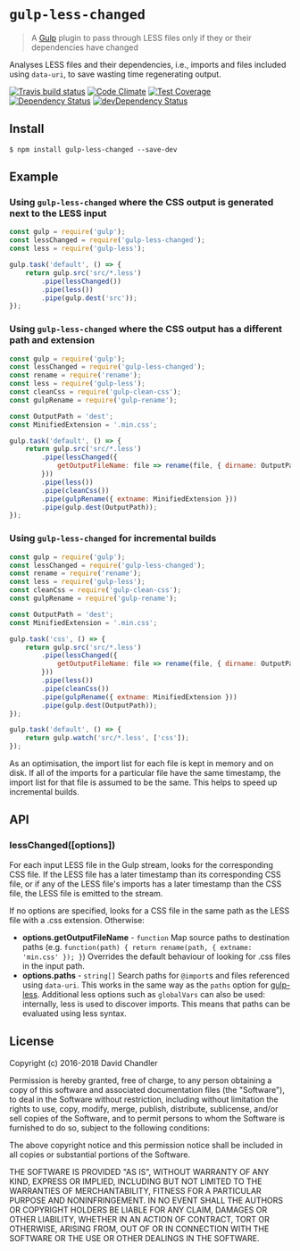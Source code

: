 # `gulp-less-changed`

> A [Gulp](http://gulpjs.com/) plugin to pass through LESS files only if they or their dependencies have changed

Analyses LESS files and their dependencies, i.e., imports and files included using `data-uri`, to save wasting time
regenerating output.

[![Travis build status](http://img.shields.io/travis/bingnz/gulp-less-changed.svg?style=flat)](https://travis-ci.org/bingnz/gulp-less-changed)
[![Code Climate](https://codeclimate.com/github/bingnz/gulp-less-changed/badges/gpa.svg)](https://codeclimate.com/github/bingnz/gulp-less-changed)
[![Test Coverage](https://codeclimate.com/github/bingnz/gulp-less-changed/badges/coverage.svg)](https://codeclimate.com/github/bingnz/gulp-less-changed)
[![Dependency Status](https://david-dm.org/bingnz/gulp-less-changed.svg)](https://david-dm.org/bingnz/gulp-less-changed)
[![devDependency Status](https://david-dm.org/bingnz/gulp-less-changed/dev-status.svg)](https://david-dm.org/bingnz/gulp-less-changed#info=devDependencies)

## Install

```
$ npm install gulp-less-changed --save-dev
```

## Example

### Using `gulp-less-changed` where the CSS output is generated next to the LESS input

```js
const gulp = require('gulp');
const lessChanged = require('gulp-less-changed');
const less = require('gulp-less');

gulp.task('default', () => {
    return gulp.src('src/*.less')
        .pipe(lessChanged())
        .pipe(less())
        .pipe(gulp.dest('src'));
});
```

### Using `gulp-less-changed` where the CSS output has a different path and extension

```js
const gulp = require('gulp');
const lessChanged = require('gulp-less-changed');
const rename = require('rename');
const less = require('gulp-less');
const cleanCss = require('gulp-clean-css');
const gulpRename = require('gulp-rename');

const OutputPath = 'dest';
const MinifiedExtension = '.min.css';

gulp.task('default', () => {
    return gulp.src('src/*.less')
        .pipe(lessChanged({
            getOutputFileName: file => rename(file, { dirname: OutputPath, extname: MinifiedExtension })
        }))
        .pipe(less())
        .pipe(cleanCss())
        .pipe(gulpRename({ extname: MinifiedExtension }))
        .pipe(gulp.dest(OutputPath));
});
```
### Using `gulp-less-changed` for incremental builds

```js
const gulp = require('gulp');
const lessChanged = require('gulp-less-changed');
const rename = require('rename');
const less = require('gulp-less');
const cleanCss = require('gulp-clean-css');
const gulpRename = require('gulp-rename');

const OutputPath = 'dest';
const MinifiedExtension = '.min.css';

gulp.task('css', () => {
    return gulp.src('src/*.less')
        .pipe(lessChanged({
            getOutputFileName: file => rename(file, { dirname: OutputPath, extname: MinifiedExtension })
        }))
        .pipe(less())
        .pipe(cleanCss())
        .pipe(gulpRename({ extname: MinifiedExtension }))
        .pipe(gulp.dest(OutputPath));
});

gulp.task('default', () => {
    return gulp.watch('src/*.less', ['css']);
});
```

As an optimisation, the import list for each file is kept in memory and on disk. If all of the imports for a particular file have the same timestamp,
the import list for that file is assumed to be the same. This helps to speed up incremental builds.

## API

### lessChanged([options])

For each input LESS file in the Gulp stream, looks for the corresponding CSS file. If the LESS file has a later timestamp than its
corresponding CSS file, or if any of the LESS file's imports has a later timestamp than the CSS file, the LESS file is emitted to the stream.

If no options are specified, looks for a CSS file in the same path as the LESS file with a .css extension. Otherwise:

 * **options.getOutputFileName** - `function` Map source paths to destination paths
   (e.g. `function(path) { return rename(path, { extname: 'min.css' }); }`)
   Overrides the default behaviour of looking for .css files in the input path.
 * **options.paths** - `string[]` Search paths for `@import`s and files referenced using `data-uri`. This
   works in the same way as the `paths` option for [gulp-less](https://www.npmjs.com/package/gulp-less).
   Additional less options such as `globalVars` can also be used: internally, less is used to discover imports. This means that
   paths can be evaluated using less syntax.

## License

Copyright (c) 2016-2018 David Chandler

Permission is hereby granted, free of charge, to any person obtaining a copy of this software and associated documentation files (the "Software"), to deal in the Software without restriction, including without limitation the rights to use, copy, modify, merge, publish, distribute, sublicense, and/or sell copies of the Software, and to permit persons to whom the Software is furnished to do so, subject to the following conditions:

The above copyright notice and this permission notice shall be included in all copies or substantial portions of the Software.

THE SOFTWARE IS PROVIDED "AS IS", WITHOUT WARRANTY OF ANY KIND, EXPRESS OR IMPLIED, INCLUDING BUT NOT LIMITED TO THE WARRANTIES OF MERCHANTABILITY, FITNESS FOR A PARTICULAR PURPOSE AND NONINFRINGEMENT. IN NO EVENT SHALL THE AUTHORS OR COPYRIGHT HOLDERS BE LIABLE FOR ANY CLAIM, DAMAGES OR OTHER LIABILITY, WHETHER IN AN ACTION OF CONTRACT, TORT OR OTHERWISE, ARISING FROM, OUT OF OR IN CONNECTION WITH THE SOFTWARE OR THE USE OR OTHER DEALINGS IN THE SOFTWARE.